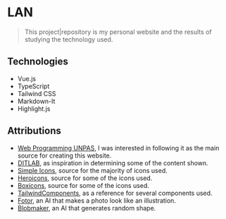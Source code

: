 # LAN

> This project|repository is my personal website and the results of studying the technology used.

## Technologies

- Vue.js
- TypeScript
- Tailwind CSS
- Markdown-It
- Highlight.js

## Attributions

- [Web Programming UNPAS](https://www.youtube.com/watch?v=8Ea4oq8qFtM), I was interested in following it as the main source for creating this website.
- [DITLAB](https://aditiafa.dev), as inspiration in determining some of the content shown.
- [Simple Icons](https://simpleicons.org), source for the majority of icons used.
- [Heroicons](https://heroicons.com), source for some of the icons used.
- [Boxicons](https://boxicons.com/), source for some of the icons used.
- [TailwindComponents](https://tailwindcomponents.com), as a reference for several components used.
- [Fotor](https://www.fotor.com), an AI that makes a photo look like an illustration.
- [Blobmaker](https://www.blobmaker.app), an AI that generates random shape.
